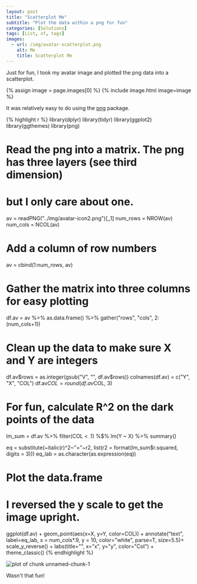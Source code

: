 ```yaml
---
layout: post
title: "Scatterplot Me"
subtitle: "Plot the data within a png for fun"
categories: [Solutions]
tags: [List, of, tags]
images:
  - url: /img/avatar-scatterplot.png
    alt: Me
    title: Scatterplot Me
---
```


Just for fun, I took my avatar image and plotted the png data into a scatterplot.

{% assign image = page.images[0] %}
{% include image.html image=image %}

 It was relatively easy to do using the [png](http://www.rforge.net/png/) package.


{% highlight r %}
library(dplyr)
library(tidyr)
library(ggplot2)
library(ggthemes)
library(png)

# Read the png into a matrix. The png has three layers (see third dimension)
#  but I only care about one.
av = readPNG("../img/avatar-icon2.png")[,,1]
num_rows = NROW(av)
num_cols = NCOL(av)

# Add a column of row numbers
av = cbind(1:num_rows, av)

# Gather the matrix into three columns for easy plotting
df.av = av %>% as.data.frame() %>% gather("rows", "cols", 2:(num_cols+1))

# Clean up the data to make sure X and Y are integers
df.av$rows = as.integer(gsub("V", "", df.av$rows))
colnames(df.av) = c("Y", "X", "COL")
df.av$COL = round(df.av$COL, 3)

# For fun, calculate R^2 on the dark points of the data
lm_sum = df.av %>% filter(COL < .1) %$% lm(Y ~ X) %>% summary()
  
eq = substitute(~italic(r)^2~"="~r2, list(r2 = format(lm_sum$r.squared, digits = 3)))
eq_lab = as.character(as.expression(eq))

# Plot the data.frame
#  I reversed the y scale to get the image upright.
ggplot(df.av) +
  geom_point(aes(x=X, y=Y, color=COL)) +
  annotate("text", label=eq_lab, x = num_cols*.9, y = 10, color="white", parse=T, size=5.5)+
  scale_y_reverse() + 
  labs(title="", x="x", y="y", color="Col") +
  theme_classic()
{% endhighlight %}

![plot of chunk unnamed-chunk-1](https://dariustg.github.io/figure/source/2016-09-29-scatterplot-me/unnamed-chunk-1-1.png)

Wasn't that fun!
